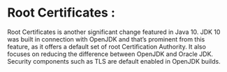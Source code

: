 # Root Certificates :

Root Certificates is another significant change featured in Java 10. JDK 10 was built in connection with OpenJDK and that’s prominent from this feature, as it offers a default set of root Certification Authority. It also focuses on reducing the difference between OpenJDK and Oracle JDK. Security components such as TLS are default enabled in OpenJDK builds.